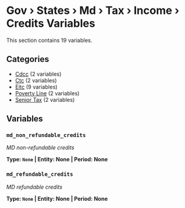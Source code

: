 # Gov › States › Md › Tax › Income › Credits Variables

This section contains 19 variables.

## Categories

- [Cdcc](cdcc/index.md) (2 variables)
- [Ctc](ctc/index.md) (2 variables)
- [Eitc](eitc/index.md) (9 variables)
- [Poverty Line](poverty_line/index.md) (2 variables)
- [Senior Tax](senior_tax/index.md) (2 variables)

## Variables

### `md_non_refundable_credits`
*MD non-refundable credits*

**Type: `None` | Entity: None | Period: None**

### `md_refundable_credits`
*MD refundable credits*

**Type: `None` | Entity: None | Period: None**
